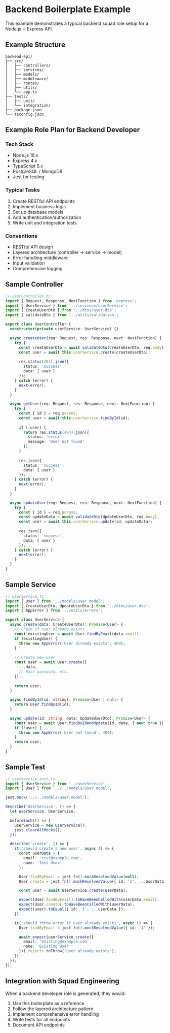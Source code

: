 # Backend Boilerplate Example

This example demonstrates a typical backend squad role setup for a Node.js + Express API.

## Example Structure

```
backend-api/
├── src/
│   ├── controllers/
│   ├── services/
│   ├── models/
│   ├── middleware/
│   ├── routes/
│   ├── utils/
│   └── app.ts
├── tests/
│   ├── unit/
│   └── integration/
├── package.json
└── tsconfig.json
```

## Example Role Plan for Backend Developer

### Tech Stack
- Node.js 18.x
- Express 4.x
- TypeScript 5.x
- PostgreSQL / MongoDB
- Jest for testing

### Typical Tasks
1. Create RESTful API endpoints
2. Implement business logic
3. Set up database models
4. Add authentication/authorization
5. Write unit and integration tests

### Conventions
- RESTful API design
- Layered architecture (controller → service → model)
- Error handling middleware
- Input validation
- Comprehensive logging

## Sample Controller

```typescript
// userController.ts
import { Request, Response, NextFunction } from 'express';
import { UserService } from '../services/userService';
import { CreateUserDto } from '../dtos/user.dto';
import { validateDto } from '../utils/validation';

export class UserController {
  constructor(private userService: UserService) {}

  async createUser(req: Request, res: Response, next: NextFunction) {
    try {
      const createUserDto = await validateDto(CreateUserDto, req.body);
      const user = await this.userService.create(createUserDto);
      
      res.status(201).json({
        status: 'success',
        data: { user }
      });
    } catch (error) {
      next(error);
    }
  }

  async getUser(req: Request, res: Response, next: NextFunction) {
    try {
      const { id } = req.params;
      const user = await this.userService.findById(id);
      
      if (!user) {
        return res.status(404).json({
          status: 'error',
          message: 'User not found'
        });
      }
      
      res.json({
        status: 'success',
        data: { user }
      });
    } catch (error) {
      next(error);
    }
  }

  async updateUser(req: Request, res: Response, next: NextFunction) {
    try {
      const { id } = req.params;
      const updateData = await validateDto(UpdateUserDto, req.body);
      const user = await this.userService.update(id, updateData);
      
      res.json({
        status: 'success',
        data: { user }
      });
    } catch (error) {
      next(error);
    }
  }
}
```

## Sample Service

```typescript
// userService.ts
import { User } from '../models/user.model';
import { CreateUserDto, UpdateUserDto } from '../dtos/user.dto';
import { AppError } from '../utils/errors';

export class UserService {
  async create(data: CreateUserDto): Promise<User> {
    // Check if user already exists
    const existingUser = await User.findByEmail(data.email);
    if (existingUser) {
      throw new AppError('User already exists', 400);
    }
    
    // Create new user
    const user = await User.create({
      ...data,
      // Hash password, etc.
    });
    
    return user;
  }

  async findById(id: string): Promise<User | null> {
    return User.findById(id);
  }

  async update(id: string, data: UpdateUserDto): Promise<User> {
    const user = await User.findByIdAndUpdate(id, data, { new: true });
    if (!user) {
      throw new AppError('User not found', 404);
    }
    return user;
  }
}
```

## Sample Test

```typescript
// userService.test.ts
import { UserService } from '../userService';
import { User } from '../../models/user.model';

jest.mock('../../models/user.model');

describe('UserService', () => {
  let userService: UserService;

  beforeEach(() => {
    userService = new UserService();
    jest.clearAllMocks();
  });

  describe('create', () => {
    it('should create a new user', async () => {
      const userData = {
        email: 'test@example.com',
        name: 'Test User'
      };

      User.findByEmail = jest.fn().mockResolvedValue(null);
      User.create = jest.fn().mockResolvedValue({ id: '1', ...userData });

      const user = await userService.create(userData);

      expect(User.findByEmail).toHaveBeenCalledWith(userData.email);
      expect(User.create).toHaveBeenCalledWith(userData);
      expect(user).toEqual({ id: '1', ...userData });
    });

    it('should throw error if user already exists', async () => {
      User.findByEmail = jest.fn().mockResolvedValue({ id: '1' });

      await expect(userService.create({ 
        email: 'existing@example.com',
        name: 'Existing User'
      })).rejects.toThrow('User already exists');
    });
  });
});
```

## Integration with Squad Engineering

When a backend developer role is generated, they would:
1. Use this boilerplate as a reference
2. Follow the layered architecture pattern
3. Implement comprehensive error handling
4. Write tests for all endpoints
5. Document API endpoints